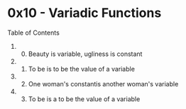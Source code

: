 # 0x10 - Variadic Functions
Table of Contents
1. 0. Beauty is variable, ugliness is constant
2. 1. To be is to be the value of a variable
3. 2. One woman's constantis another woman's variable
4. 3. To be is a to be the value of a variable


